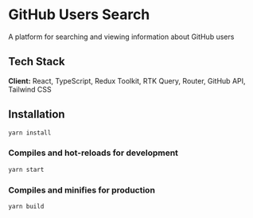 # GitHub Users Search

A platform for searching and viewing information about GitHub users

## Tech Stack

**Client:** React, TypeScript, Redux Toolkit, RTK Query, Router, GitHub API, Tailwind CSS

## Installation

```bash
yarn install
```

### Compiles and hot-reloads for development

```bash
yarn start
```

### Compiles and minifies for production

```bash
yarn build
```
